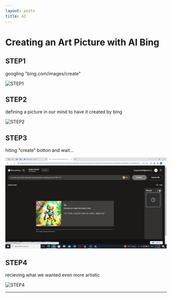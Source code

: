```yaml
---
layout: posts
title: AI
---
```



# Creating an Art Picture with AI Bing

## STEP1

googling "bing.com/images/create"
<br>

![STEP1](../assets/images/Screenshot(13).png "STEP1")
<br>

## STEP2

defining a picture in our mind to have it created by bing
<br>

![STEP2](../assets/images/Screenshot(10).jpg "STEP2")
<br>

## STEP3

hiting "create" botton and wait...
<br>

![STEP3](../assets/images/Screenshot11.jpg "STEP3")
<br>

## STEP4

recieving what we wanted even more artistic
<br>

![STEP4](../assets/images/Screenshot(12).png "STEP4")
<br>

---